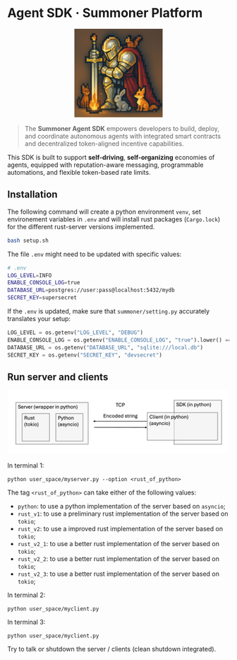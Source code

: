 # Agent SDK · Summoner Platform

<p align="center">
<img width="200px" src="img/92a3447d-6925-431e-a2d0-a1ee671cd9bd.png" />
</p>

> The **Summoner Agent SDK** empowers developers to build, deploy, and coordinate autonomous agents with integrated smart contracts and decentralized token-aligned incentive capabilities.

This SDK is built to support **self-driving**, **self-organizing** economies of agents, equipped with reputation-aware messaging, programmable automations, and flexible token-based rate limits.

## Installation

The following command will create a python environment `venv`, set environement variables in `.env` and will install rust packages (`Cargo.lock`) for the different rust-server versions implemented.
```sh
bash setup.sh
```
The file `.env` might need to be updated with specific values:
```sh
# .env
LOG_LEVEL=INFO
ENABLE_CONSOLE_LOG=true
DATABASE_URL=postgres://user:pass@localhost:5432/mydb
SECRET_KEY=supersecret
```
If the `.env` is updated, make sure that `summoner/setting.py` accurately translates your setup:
```python
LOG_LEVEL = os.getenv("LOG_LEVEL", "DEBUG")
ENABLE_CONSOLE_LOG = os.getenv("ENABLE_CONSOLE_LOG", "true").lower() == "true"
DATABASE_URL = os.getenv("DATABASE_URL", "sqlite:///local.db")
SECRET_KEY = os.getenv("SECRET_KEY", "devsecret")
```

## Run server and clients

<p align="center">
<img width="500px" src="img/protocol_v1.png" />
</p>

In terminal 1:
```
python user_space/myserver.py --option <rust_of_python>
```
The tag `<rust_of_python>` can take either of the following values:
  - `python`: to use a python implementation of the server based on `asyncio`;
  - `rust_v1`: to use a preliminary rust implementation of the server based on `tokio`;
  - `rust_v2`: to use a improved rust implementation of the server based on `tokio`;
  - `rust_v2_1`: to use a better rust implementation of the server based on `tokio`;
  - `rust_v2_2`: to use a better rust implementation of the server based on `tokio`;
  - `rust_v2_3`: to use a better rust implementation of the server based on `tokio`;

In terminal 2:
```
python user_space/myclient.py
```

In terminal 3:
```
python user_space/myclient.py
```

Try to talk or shutdown the server / clients (clean shutdown integrated).

<!-- ## 🔐 GitHub Branch Rulesets

To maintain a high-quality and secure codebase, we enforce different rulesets on our main and development branches in the `Summoner-Network/agent-sdk` repository. Please follow the policies below when contributing.

---

### 🚩 `ruleset-main` (Default Branch)

> **Target**: Default branch (`main`)  
> **Purpose**: Protect the integrity of production-ready code

#### Enforced Rules:
- **🔒 No branch deletion**
- **🚫 No non-fast-forward pushes**
- **📥 Pull Requests Only**
  - Minimum **2 approving reviews**
  - **Code owner** review required
  - **Approval required** on the **last push**
  - **Dismiss stale reviews** on new commits
  - **All review threads must be resolved**
  - **Allowed merge methods**: Merge, Squash, Rebase
- **🛡️ Code Scanning (Security)**
  - Tool: `CodeQL`
  - Thresholds: 
    - Security Alerts: `high_or_higher`
    - General Alerts: `errors`
- **🔒 No direct pushes or branch creation allowed without bypass.**

---

### 🧪 `ruleset-dev` (Development Branch)

> **Target**: `refs/heads/dev`  
> **Purpose**: Ensure quality during ongoing development

#### Enforced Rules:
- **🔒 No branch deletion**
- **🚫 No non-fast-forward pushes**
- **📥 Pull Requests Only**
  - Minimum **1 approving review**
  - **Approval required** on the **last push**
  - **All review threads must be resolved**
  - **Allowed merge methods**: Merge, Squash, Rebase
- **🛡️ Code Scanning (Security)**
  - Tool: `CodeQL`
  - Thresholds: 
    - Security Alerts: `high_or_higher`
    - General Alerts: `errors`

---

### 📌 Note for Contributors

- Always use **Pull Requests** for changes—**no direct pushes** to `main` or `dev`.
- Follow the required review processes per branch.
- Address all **code scanning issues** before merging.

Let us know in issues or discussions if you have questions about the rules! -->

